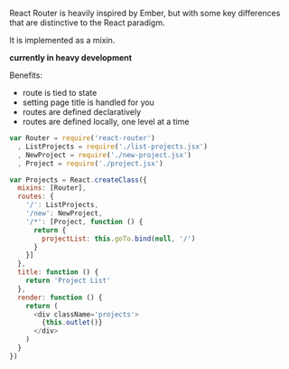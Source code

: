 
React Router is heavily inspired by Ember, but with some key differences that
are distinctive to the React paradigm.

It is implemented as a mixin.

**currently in heavy development**

Benefits:

- route is tied to state
- setting page title is handled for you
- routes are defined declaratively
- routes are defined locally, one level at a time

```js
var Router = require('react-router')
  , ListProjects = require('./list-projects.jsx')
  , NewProject = require('./new-project.jsx')
  , Project = require('./project.jsx')

var Projects = React.createClass({
  mixins: [Router],
  routes: {
    '/': ListProjects,
    '/new': NewProject,
    '/*': [Project, function () {
      return {
        projectList: this.goTo.bind(null, '/')
      }
    }]
  },
  title: function () {
    return 'Project List'
  },
  render: function () {
    return (
      <div className='projects'>
        {this.outlet()}
      </div>
    )
  }
})

```

